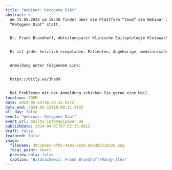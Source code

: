 ```yaml
---
title: "Webinar: Ketogene Diät"
abstract: >-
  Am 15.05.2024 um 18:30 findet über die Plattform “Zoom” ein Webinar zum Thema
  “Ketogene Diät” statt. 


  Dr. Frank Brandhoff, Abteilungsarzt Klinische Epileptologie Kleinwachau, und Mandy Alex, Diätassistentin Kleinwachau, werden dieses Webinar halten.


  Es ist jeder herzlich eingeladen. Patienten, Angehörige, medizinisches Fachpersonal, Interessierte, etc.


  Anmeldung unter folgendem Link:


  https://bitly.ws/3haU9


  Bei Problemen mit der Anmeldung schicken Sie gerne eine Mail.
location: ZOOM
date: 2024-05-15T16:30:32.647Z
date_end: 2024-05-15T18:00:11.510Z
all_day: false
event: "Webinar: Ketogene Diät"
event_url: mailto:info@epipower.de
publishDate: 2024-04-01T07:52:33.901Z
draft: false
featured: false
image:
  filename: 30c10ab1-6fb5-4183-982b-9603bb310226.png
  focal_point: Smart
  preview_only: false
  caption: "Bildnachweis: Frank Brandhoff/Mandy Alex"
---
```

